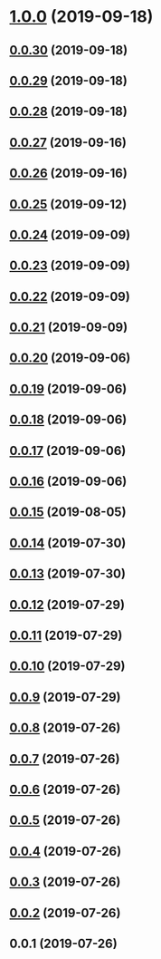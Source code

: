<a name="1.0.0"></a>
# [1.0.0](https://github.com/git-lt/qiejs/compare/v0.0.30...v1.0.0) (2019-09-18)



<a name="0.0.30"></a>
## [0.0.30](https://github.com/git-lt/qiejs/compare/v0.0.29...v0.0.30) (2019-09-18)



<a name="0.0.29"></a>
## [0.0.29](https://github.com/git-lt/qiejs/compare/v0.0.28...v0.0.29) (2019-09-18)



<a name="0.0.28"></a>
## [0.0.28](https://github.com/git-lt/qiejs/compare/v0.0.27...v0.0.28) (2019-09-18)



<a name="0.0.27"></a>
## [0.0.27](https://github.com/git-lt/qiejs/compare/v0.0.26...v0.0.27) (2019-09-16)



<a name="0.0.26"></a>
## [0.0.26](https://github.com/git-lt/qiejs/compare/v0.0.25...v0.0.26) (2019-09-16)



<a name="0.0.25"></a>
## [0.0.25](https://github.com/git-lt/qiejs/compare/v0.0.24...v0.0.25) (2019-09-12)



<a name="0.0.24"></a>
## [0.0.24](https://github.com/git-lt/qiejs/compare/v0.0.23...v0.0.24) (2019-09-09)



<a name="0.0.23"></a>
## [0.0.23](https://github.com/git-lt/qiejs/compare/v0.0.22...v0.0.23) (2019-09-09)



<a name="0.0.22"></a>
## [0.0.22](https://github.com/git-lt/qiejs/compare/v0.0.21...v0.0.22) (2019-09-09)



<a name="0.0.21"></a>
## [0.0.21](https://github.com/git-lt/qiejs/compare/v0.0.20...v0.0.21) (2019-09-09)



<a name="0.0.20"></a>
## [0.0.20](https://github.com/git-lt/qiejs/compare/v0.0.19...v0.0.20) (2019-09-06)



<a name="0.0.19"></a>
## [0.0.19](https://github.com/git-lt/qiejs/compare/v0.0.18...v0.0.19) (2019-09-06)



<a name="0.0.18"></a>
## [0.0.18](https://github.com/git-lt/qiejs/compare/v0.0.17...v0.0.18) (2019-09-06)



<a name="0.0.17"></a>
## [0.0.17](https://github.com/git-lt/qiejs/compare/v0.0.16...v0.0.17) (2019-09-06)



<a name="0.0.16"></a>
## [0.0.16](https://github.com/git-lt/qiejs/compare/v0.0.15...v0.0.16) (2019-09-06)



<a name="0.0.15"></a>
## [0.0.15](https://github.com/git-lt/qiejs/compare/v0.0.14...v0.0.15) (2019-08-05)



<a name="0.0.14"></a>
## [0.0.14](https://github.com/git-lt/qiejs/compare/v0.0.13...v0.0.14) (2019-07-30)



<a name="0.0.13"></a>
## [0.0.13](https://github.com/git-lt/qiejs/compare/v0.0.12...v0.0.13) (2019-07-30)



<a name="0.0.12"></a>
## [0.0.12](https://github.com/git-lt/qiejs/compare/v0.0.11...v0.0.12) (2019-07-29)



<a name="0.0.11"></a>
## [0.0.11](https://github.com/git-lt/qiejs/compare/v0.0.10...v0.0.11) (2019-07-29)



<a name="0.0.10"></a>
## [0.0.10](https://github.com/git-lt/qiejs/compare/v0.0.9...v0.0.10) (2019-07-29)



<a name="0.0.9"></a>
## [0.0.9](https://github.com/git-lt/qiejs/compare/v0.0.8...v0.0.9) (2019-07-29)



<a name="0.0.8"></a>
## [0.0.8](https://github.com/git-lt/qiejs/compare/v0.0.7...v0.0.8) (2019-07-26)



<a name="0.0.7"></a>
## [0.0.7](https://github.com/git-lt/qiejs/compare/v0.0.6...v0.0.7) (2019-07-26)



<a name="0.0.6"></a>
## [0.0.6](https://github.com/git-lt/qiejs/compare/v0.0.5...v0.0.6) (2019-07-26)



<a name="0.0.5"></a>
## [0.0.5](https://github.com/git-lt/qiejs/compare/v0.0.4...v0.0.5) (2019-07-26)



<a name="0.0.4"></a>
## [0.0.4](https://github.com/git-lt/qiejs/compare/v0.0.3...v0.0.4) (2019-07-26)



<a name="0.0.3"></a>
## [0.0.3](https://github.com/git-lt/qiejs/compare/v0.0.2...v0.0.3) (2019-07-26)



<a name="0.0.2"></a>
## [0.0.2](https://github.com/git-lt/qiejs/compare/v0.0.1...v0.0.2) (2019-07-26)



<a name="0.0.1"></a>
## 0.0.1 (2019-07-26)



